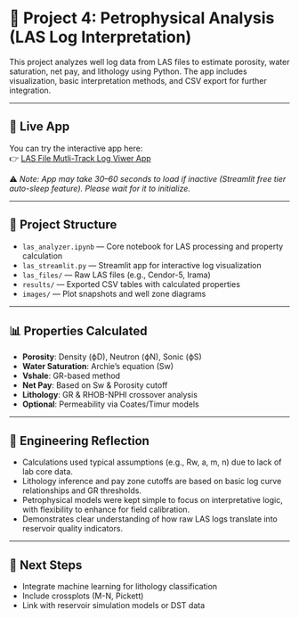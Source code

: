 # 🧱 Project 4: Petrophysical Analysis (LAS Log Interpretation)

This project analyzes well log data from LAS files to estimate porosity, water saturation, net pay, and lithology using Python. The app includes visualization, basic interpretation methods, and CSV export for further integration.

---

## 🔗 Live App

You can try the interactive app here:  
👉 [LAS File Mutli-Track Log Viwer App](https://petroleum-engineering-portfolio-f2br2lzxpzvagqyyercgrm.streamlit.app/)

⚠️ *Note: App may take 30–60 seconds to load if inactive (Streamlit free tier auto-sleep feature). Please wait for it to initialize.*

---

## 📂 Project Structure

- `las_analyzer.ipynb` — Core notebook for LAS processing and property calculation  
- `las_streamlit.py` — Streamlit app for interactive log visualization  
- `las_files/` — Raw LAS files (e.g., Cendor-5, Irama)  
- `results/` — Exported CSV tables with calculated properties  
- `images/` — Plot snapshots and well zone diagrams

---

## 📊 Properties Calculated

- **Porosity**: Density (ϕD), Neutron (ϕN), Sonic (ϕS)  
- **Water Saturation**: Archie’s equation (Sw)  
- **Vshale**: GR-based method  
- **Net Pay**: Based on Sw & Porosity cutoff  
- **Lithology**: GR & RHOB-NPHI crossover analysis  
- **Optional**: Permeability via Coates/Timur models

---

## 🧠 Engineering Reflection

- Calculations used typical assumptions (e.g., Rw, a, m, n) due to lack of lab core data.  
- Lithology inference and pay zone cutoffs are based on basic log curve relationships and GR thresholds.  
- Petrophysical models were kept simple to focus on interpretative logic, with flexibility to enhance for field calibration.  
- Demonstrates clear understanding of how raw LAS logs translate into reservoir quality indicators.

---

## 🚀 Next Steps

- Integrate machine learning for lithology classification  
- Include crossplots (M-N, Pickett)  
- Link with reservoir simulation models or DST data

